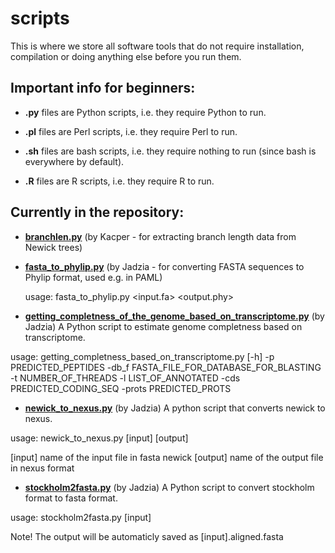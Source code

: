 # scripts
This is where we store all software tools that do not require installation, compilation or doing anything else before you run them.

## **Important info for beginners:**

* **.py** files are Python scripts, i.e. they require Python to run.  

* **.pl** files are Perl scripts, i.e. they require Perl to run.  

* **.sh** files are bash scripts, i.e. they require nothing to run (since bash is everywhere by default).  

* **.R** files are R scripts, i.e. they require R to run.


## **Currently in the repository:**

* **[branchlen.py](https://github.com/ProtistomicsLab/scripts/blob/main/branchlen.py)** (by Kacper - for extracting branch length data from Newick trees)


* **[fasta_to_phylip.py](https://github.com/ProtistomicsLab/scripts/blob/main/fasta_to_phylip.py)** (by Jadzia - for converting FASTA sequences to Phylip format, used e.g. in PAML)

  usage: fasta_to_phylip.py <input.fa> <output.phy>

* **[getting_completness_of_the_genome_based_on_transcriptome.py](https://github.com/ProtistomicsLab/scripts/blob/main/getting_completness_of_the_genome_based_on_transcriptome.py)** (by Jadzia)
A Python script to estimate genome completness based on transcriptome.

usage: getting_completness_based_on_transcriptome.py [-h] -p PREDICTED_PEPTIDES -db_f FASTA_FILE_FOR_DATABASE_FOR_BLASTING -t NUMBER_OF_THREADS -l LIST_OF_ANNOTATED -cds PREDICTED_CODING_SEQ -prots PREDICTED_PROTS

* **[newick_to_nexus.py](https://github.com/ProtistomicsLab/scripts/blob/main/newick_to_nexus.py)** (by Jadzia)
A python script that converts newick to nexus.

usage: newick_to_nexus.py [input] [output]

[input] name of the input file in fasta newick [output] name of the output file in nexus format

* **[stockholm2fasta.py](https://github.com/ProtistomicsLab/scripts/blob/main/stockholm2fasta.py)** (by Jadzia)
A Python script to convert stockholm format to fasta format.

usage: stockholm2fasta.py [input]

Note! The output will be automaticly saved as [input].aligned.fasta

